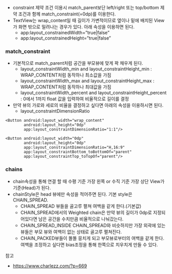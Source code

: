 - constraint 제약 조건 이용시 match_parent보단 left/right 또는 top/bottom 제약 조건과 함께 match_constraint(=0dp)를 이용한다.
- TextView는 wrap_content일 때 길이가 가변적이므로 옆이나 밑에 배치된 View가 화면 밖으로 밀려나는 경우가 있다. 아래 속성을 이용하면 된다.
    - app:layout_constrainedWidth=”true|false”
    - app:layout_constrainedHeight=”true|false”

### match_constraint
- 기본적으로 match_parent처럼 공간을 부모뷰에 맞게 꽉 채우게 된다.
    - layout_constraintWidth_min and layout_constraintHeight_min : WRAP_CONTENT처럼 동작하나 최소값을 가짐
    - layout_constraintWidth_max and layout_constraintHeight_max : WRAP_CONTENT처럼 동작하나 최대값을 가짐
    - layout_constraintWidth_percent and layout_constraintHeight_percent : 0에서 1까지 float 값을 입력하여 비율적으로 길이를 결정
- 만약 뷰의 가로와 세로의 비율을 결정하고 싶다면 아래의 속성을 이용하시면 된다.
    - layout_constraintDimensionRatio
```
<Button android:layout_width="wrap_content"
        android:layout_height="0dp" 
        app:layout_constraintDimensionRatio="1:1"/>
```
```
<Button android:layout_width="0dp"
        android:layout_height="0dp"
        app:layout_constraintDimensionRatio="H,16:9"
        app:layout_constraintBottom_toBottomOf="parent"
        app:layout_constraintTop_toTopOf="parent"/>
```
### chains
- chain속성을 통해 연결 할 때 수평 기준 가장 왼쪽 or 수직 기준 가장 상단 View가 기준(Head)가 된다.
- chainStyle은 head 뷰에만 속성을 적어주면 된다. 기본 style은 CHAIN_SPREAD.
    - CHAIN_SPREAD 뷰들을 골고루 펼쳐 여백을 같게 한다.(기본값)
    - CHAIN_SPREAD에서의 Weighted chain은 만약 뷰의 길이가 0dp로 지정되어있다면 남은 공간을 수치만큼 비율적으로 나눠갔는다.
    - CHAIN_SPREAD_INSIDE CHAIN_SPREAD와 비슷하지만 가장 외곽에 있는 뷰들은 부모 뷰와 여백이 없는 상태로 골고루 펼쳐진다.
    - CHAIN_PACKED뷰들이 똘똘 뭉치게 되고 부모뷰로부터의 여백을 같게 한다. 여백을 조정하고 싶다면 bias조정을 통해 한쪽으로 치우치게 만들 수 있다.

참고
- https://www.charlezz.com/?p=669